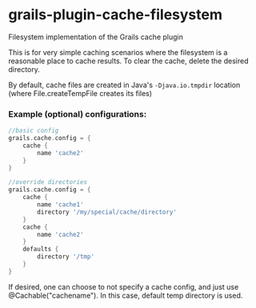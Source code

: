 grails-plugin-cache-filesystem
==============================

Filesystem implementation of the Grails cache plugin

This is for very simple caching scenarios where the filesystem is a reasonable place to cache results.  To clear the cache, delete the desired directory.

By default, cache files are created in Java's `-Djava.io.tmpdir` location  (where File.createTempFile creates its files)

### Example (optional) configurations:

```groovy
//basic config
grails.cache.config = {
    cache {
        name 'cache2'
    }
}

//override directories
grails.cache.config = {
    cache {
        name 'cache1'
        directory '/my/special/cache/directory'
    }
    cache {
        name 'cache2'
    }
    defaults {
        directory '/tmp'
    }
}
```

If desired, one can choose to not specify a cache config, and just use @Cachable("cachename").  In this case, default temp directory is used.
